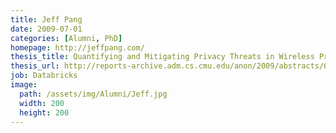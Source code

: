 ```yaml
---
title: Jeff Pang
date: 2009-07-01
categories: [Alumni, PhD]
homepage: http://jeffpang.com/
thesis_title: Quantifying and Mitigating Privacy Threats in Wireless Protocols and Services
thesis_url: http://reports-archive.adm.cs.cmu.edu/anon/2009/abstracts/09-145.html
job: Databricks
image:
  path: /assets/img/Alumni/Jeff.jpg
  width: 200
  height: 200
---
```



